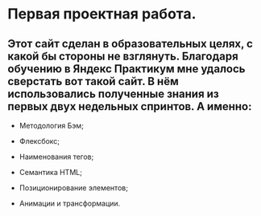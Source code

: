 # **Первая проектная работа.**

## Этот сайт сделан в образовательных целях, с какой бы стороны не взглянуть. Благодаря обучению в Яндекс Практикум мне удалось сверстать вот такой сайт. В нём использовались полученные знания из первых двух недельных спринтов. А именно:

- Методология Бэм;

- Флексбокс;

- Наименования тегов;

- Семантика HTML;

* Позиционирование элементов;

* Анимации и трансформации.
